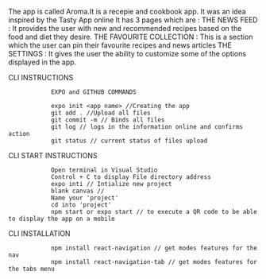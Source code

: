 The app is called Aroma.It is a recepie and cookbook app. It was an idea inspired by the Tasty App online
It has 3 pages which are :
                            THE NEWS FEED : It provides the user with new and recommended recipes based on the food and diet they desire.
                            THE FAVOURITE COLLECTION : This is a section which the user can pin their favourite recipes and news articles
                            THE SETTINGS : It gives the user the ability to customize some of the options displayed in the app.

CLI INSTRUCTIONS

                EXPO and GITHUB COMMANDS

                expo init <app name> //Creating the app
                git add . //Upload all files 
                git commit -m // Binds all files 
                git log // logs in the information online and confirms action
                git status // current status of files upload 

CLI START INSTRUCTIONS

                Open terminal in Visual Studio
                Control + C to display File directory address
                expo inti // Intialize new project
                blank canvas //
                Name your 'project'
                cd into 'project'
                npm start or expo start // to execute a QR code to be able to display the app on a mobile

CLI INSTALLATION 

                npm install react-navigation // get modes features for the nav 
                npm install react-navigation-tab // get modes features for the tabs menu
                
